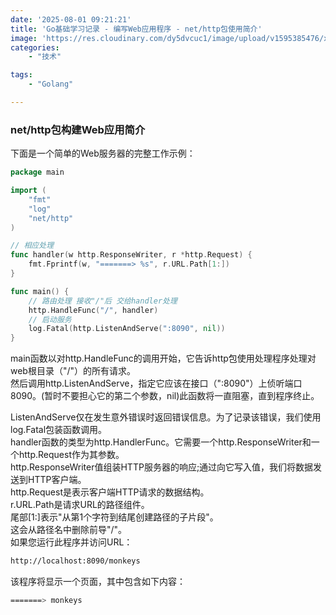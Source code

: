 ```yaml
---
date: '2025-08-01 09:21:21'
title: 'Go基础学习记录 - 编写Web应用程序 - net/http包使用简介'
image: 'https://res.cloudinary.com/dy5dvcuc1/image/upload/v1595385476/xiaorongmao/golang.jpg'
categories:
    - "技术"

tags:
    - "Golang"

---
```


### **net/http包构建Web应用简介**

下面是一个简单的Web服务器的完整工作示例：

```go
package main

import (
    "fmt"
    "log"
    "net/http"
)

// 相应处理
func handler(w http.ResponseWriter, r *http.Request) {
    fmt.Fprintf(w, "=======> %s", r.URL.Path[1:])
}

func main() {
    // 路由处理 接收"/"后 交给handler处理
    http.HandleFunc("/", handler)
    // 启动服务
    log.Fatal(http.ListenAndServe(":8090", nil))
}
```

main函数以对http.HandleFunc的调用开始，它告诉http包使用处理程序处理对web根目录（"/"）的所有请求。  
然后调用http.ListenAndServe，指定它应该在接口（":8090"）上侦听端口8090。(暂时不要担心它的第二个参数，nil)此函数将一直阻塞，直到程序终止。

ListenAndServe仅在发生意外错误时返回错误信息。为了记录该错误，我们使用log.Fatal包装函数调用。  
handler函数的类型为http.HandlerFunc。它需要一个http.ResponseWriter和一个http.Request作为其参数。  
http.ResponseWriter值组装HTTP服务器的响应;通过向它写入值，我们将数据发送到HTTP客户端。  
http.Request是表示客户端HTTP请求的数据结构。  
r.URL.Path是请求URL的路径组件。  
尾部[1:]表示"从第1个字符到结尾创建路径的子片段"。  
这会从路径名中删除前导"/"。  
如果您运行此程序并访问URL：

```bash
http://localhost:8090/monkeys
```

该程序将显示一个页面，其中包含如下内容：

```bash
=======> monkeys
```
